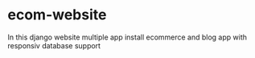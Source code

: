 # ecom-website
In this django website 
multiple app install ecommerce and blog app with responsiv database support

